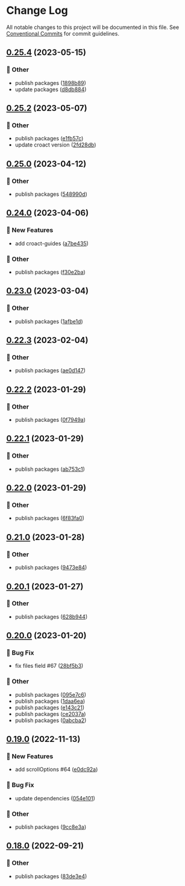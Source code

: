 # Change Log

All notable changes to this project will be documented in this file.
See [Conventional Commits](https://conventionalcommits.org) for commit guidelines.

## [0.25.4](https://github.com/daybrush/guides/compare/vue-guides@0.25.2...vue-guides@0.25.4) (2023-05-15)


### :mega: Other

* publish packages ([1898b89](https://github.com/daybrush/guides/commit/1898b895d5c812a5fd77d99a5928f7e420152772))
* update packages ([d8db884](https://github.com/daybrush/guides/commit/d8db884cdf43c19f77ad9c5721d3a466808853c3))



## [0.25.2](https://github.com/daybrush/guides/compare/vue-guides@0.25.0...vue-guides@0.25.2) (2023-05-07)


### :mega: Other

* publish packages ([e1fb57c](https://github.com/daybrush/guides/commit/e1fb57c59a4a8e6b3e55ffb68cfea64760270288))
* update croact version ([2fd28db](https://github.com/daybrush/guides/commit/2fd28dbbfd648b8ee6fee39f3972057fce580ae0))



## [0.25.0](https://github.com/daybrush/guides/compare/vue-guides@0.24.0...vue-guides@0.25.0) (2023-04-12)


### :mega: Other

* publish packages ([548990d](https://github.com/daybrush/guides/commit/548990d8577ffe565b8605f74edd9eb5a6519deb))



## [0.24.0](https://github.com/daybrush/guides/compare/vue-guides@0.23.0...vue-guides@0.24.0) (2023-04-06)


### :rocket: New Features

* add croact-guides ([a7be435](https://github.com/daybrush/guides/commit/a7be435704e24b6d80af80e069a6cc4047d645bc))


### :mega: Other

* publish packages ([f30e2ba](https://github.com/daybrush/guides/commit/f30e2bad78e1bc02307c8dde8cb1b69ecccdf116))



## [0.23.0](https://github.com/daybrush/guides/compare/vue-guides@0.22.3...vue-guides@0.23.0) (2023-03-04)


### :mega: Other

* publish packages ([1afbe1d](https://github.com/daybrush/guides/commit/1afbe1d193cf2457dc9f3296b73d38b5859c0ee0))



## [0.22.3](https://github.com/daybrush/guides/compare/vue-guides@0.22.2...vue-guides@0.22.3) (2023-02-04)


### :mega: Other

* publish packages ([ae0d147](https://github.com/daybrush/guides/commit/ae0d14738d83b4f5352463b69f89efe7cc111baf))



## [0.22.2](https://github.com/daybrush/guides/compare/vue-guides@0.22.1...vue-guides@0.22.2) (2023-01-29)


### :mega: Other

* publish packages ([0f7949a](https://github.com/daybrush/guides/commit/0f7949a9954e2093d6a599dc545f988ed624d41f))



## [0.22.1](https://github.com/daybrush/guides/compare/vue-guides@0.22.0...vue-guides@0.22.1) (2023-01-29)


### :mega: Other

* publish packages ([ab753c1](https://github.com/daybrush/guides/commit/ab753c1c820463c1c0b7805d428c803c5eacc1e3))



## [0.22.0](https://github.com/daybrush/guides/compare/vue-guides@0.21.0...vue-guides@0.22.0) (2023-01-29)


### :mega: Other

* publish packages ([6f83fa0](https://github.com/daybrush/guides/commit/6f83fa0c75f494aa79fff98f4a57f86ab295b67d))



## [0.21.0](https://github.com/daybrush/guides/compare/vue-guides@0.20.1...vue-guides@0.21.0) (2023-01-28)


### :mega: Other

* publish packages ([9473e84](https://github.com/daybrush/guides/commit/9473e8464fbd4c374ac6251ff995586afd163719))



## [0.20.1](https://github.com/daybrush/guides/compare/vue-guides@0.20.0...vue-guides@0.20.1) (2023-01-27)


### :mega: Other

* publish packages ([628b944](https://github.com/daybrush/guides/commit/628b9444bb9e6f5546c7a5edd55a090126f52dd5))



## [0.20.0](https://github.com/daybrush/guides/compare/vue-guides@0.19.0...vue-guides@0.20.0) (2023-01-20)


### :bug: Bug Fix

* fix files field #67 ([28bf5b3](https://github.com/daybrush/guides/commit/28bf5b3bd97cebd94eaf2195f0e99750f14e7ecb))


### :mega: Other

* publish packages ([095e7c6](https://github.com/daybrush/guides/commit/095e7c670d3bd0bdc168e2f3c11b5dbb8074b26b))
* publish packages ([1daa6ea](https://github.com/daybrush/guides/commit/1daa6ea441f6c96b8f354953605cd6ac89117878))
* publish packages ([e143c21](https://github.com/daybrush/guides/commit/e143c2175309bf480ef17731321f6728b8d6bcc2))
* publish packages ([ce2037a](https://github.com/daybrush/guides/commit/ce2037a18f5f6bbcd750e1fd72cbfc60e3f2c217))
* publish packages ([0abcba2](https://github.com/daybrush/guides/commit/0abcba24e8b83ea51cf369124e8c2d85fee1ef7e))



## [0.19.0](https://github.com/daybrush/guides/compare/vue-guides@0.18.0...vue-guides@0.19.0) (2022-11-13)


### :rocket: New Features

* add scrollOptions #64 ([e0dc92a](https://github.com/daybrush/guides/commit/e0dc92a9ed417dff071b43a68b065907f8f1b8ad))


### :bug: Bug Fix

* update dependencies ([054e101](https://github.com/daybrush/guides/commit/054e101d1b177bdfefab74bf440a4cb3cf8137be))


### :mega: Other

* publish packages ([9cc8e3a](https://github.com/daybrush/guides/commit/9cc8e3ae5f83aa1513c1560166c6babbbe31dfd7))



## [0.18.0](https://github.com/daybrush/guides/compare/vue-guides@0.17.3...vue-guides@0.18.0) (2022-09-21)


### :mega: Other

* publish packages ([83de3e4](https://github.com/daybrush/guides/commit/83de3e4ae4bad11905939a44dfa2776fe7d6987d))
